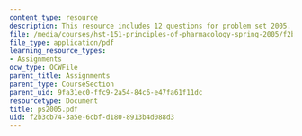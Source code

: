 ```yaml
---
content_type: resource
description: This resource includes 12 questions for problem set 2005.
file: /media/courses/hst-151-principles-of-pharmacology-spring-2005/f2b3cb743a5e6cbfd1808913b4d088d3_ps2005.pdf
file_type: application/pdf
learning_resource_types:
- Assignments
ocw_type: OCWFile
parent_title: Assignments
parent_type: CourseSection
parent_uid: 9fa31ec0-ffc9-2a54-84c6-e47fa61f11dc
resourcetype: Document
title: ps2005.pdf
uid: f2b3cb74-3a5e-6cbf-d180-8913b4d088d3
---
```

